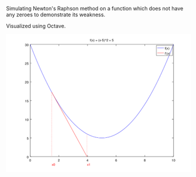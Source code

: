 Simulating Newton's Raphson method on a function which does not have any zeroes to demonstrate its weakness.  

Visualized using Octave.  

![Simulation of Newton's Raphson method on a function not having any zeroes](animation.gif)
